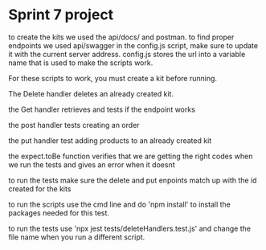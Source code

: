# Sprint 7 project

to create the kits we used the api/docs/ and postman.
to find proper endpoints we used api/swagger
in the config.js script, make sure to update it with the current server address. config.js stores the url into a variable name that is used to make the scripts work.

For these scripts to work, you must create a kit before running.

The Delete handler deletes an already created kit. 

the Get handler retrieves and tests if the endpoint works

the post handler tests creating an order

the put handler test adding products to an already created kit

the expect.toBe function verifies that we are getting the right codes when we run the tests and gives an error when it doesnt

to run the tests make sure the delete and put enpoints match up with the id created for the kits

to run the scripts use the cmd line and do 'npm install' to install the packages needed for this test.

to run the tests use 'npx jest tests/deleteHandlers.test.js' and change the file name when you run a different script.